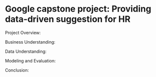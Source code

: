 # Google capstone project: Providing data-driven suggestion for HR
Project Overview:

Business Understanding:

Data Understanding:

Modeling and Evaluation:

Conclusion:
